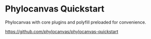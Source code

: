 

# Phylocanvas Quickstart

Phylocanvas with core plugins and polyfill preloaded for convenience.

https://github.com/phylocanvas/phylocanvas-quickstart